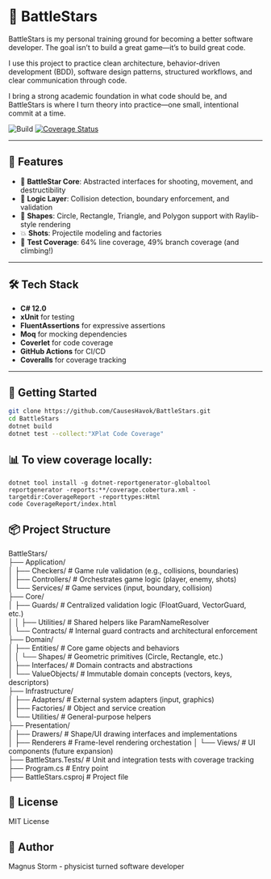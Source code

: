 # 🚀 BattleStars

BattleStars is my personal training ground for becoming a better software developer. The goal isn’t to build a great game—it’s to build great code.

I use this project to practice clean architecture, behavior-driven development (BDD), software design patterns, structured workflows, and clear communication through code.

I bring a strong academic foundation in what code should be, and BattleStars is where I turn theory into practice—one small, intentional commit at a time.

![Build](https://github.com/CausesHavok/BattleStars/actions/workflows/ci.yml/badge.svg)
[![Coverage Status](https://coveralls.io/repos/github/CausesHavok/BattleStars/badge.svg?branch=master)](https://coveralls.io/github/CausesHavok/BattleStars?branch=master)

---

## 🧩 Features

- 🔫 **BattleStar Core**: Abstracted interfaces for shooting, movement, and destructibility
- 🧠 **Logic Layer**: Collision detection, boundary enforcement, and validation
- 🎯 **Shapes**: Circle, Rectangle, Triangle, and Polygon support with Raylib-style rendering
- 💥 **Shots**: Projectile modeling and factories
- 🧪 **Test Coverage**: 64% line coverage, 49% branch coverage (and climbing!)

---

## 🛠️ Tech Stack

- **C# 12.0**
- **xUnit** for testing
- **FluentAssertions** for expressive assertions
- **Moq** for mocking dependencies
- **Coverlet** for code coverage
- **GitHub Actions** for CI/CD
- **Coveralls** for coverage tracking

---

## 🚦 Getting Started

```bash
git clone https://github.com/CausesHavok/BattleStars.git
cd BattleStars
dotnet build
dotnet test --collect:"XPlat Code Coverage"
```

## 📊 To view coverage locally:

```
dotnet tool install -g dotnet-reportgenerator-globaltool
reportgenerator -reports:**/coverage.cobertura.xml -targetdir:CoverageReport -reporttypes:Html
code CoverageReport/index.html
```

## 📦 Project Structure

BattleStars/  
├── Application/  
│   ├── Checkers/        # Game rule validation (e.g., collisions, boundaries)  
│   ├── Controllers/     # Orchestrates game logic (player, enemy, shots)  
│   └── Services/        # Game services (input, boundary, collision)  
├── Core/  
│   ├── Guards/          # Centralized validation logic (FloatGuard, VectorGuard, etc.)  
│   │   ├── Utilities/   # Shared helpers like ParamNameResolver  
│   └── Contracts/       # Internal guard contracts and architectural enforcement  
├── Domain/  
│   ├── Entities/        # Core game objects and behaviors  
│   │   └── Shapes/      # Geometric primitives (Circle, Rectangle, etc.)  
│   ├── Interfaces/      # Domain contracts and abstractions  
│   └── ValueObjects/    # Immutable domain concepts (vectors, keys, descriptors)  
├── Infrastructure/  
│   ├── Adapters/        # External system adapters (input, graphics)  
│   ├── Factories/       # Object and service creation  
│   └── Utilities/       # General-purpose helpers  
├── Presentation/  
│   ├── Drawers/         # Shape/UI drawing interfaces and implementations  
│   ├── Renderers        # Frame-level rendering orchestation
│   └── Views/           # UI components (future expansion)  
├── BattleStars.Tests/   # Unit and integration tests with coverage tracking  
├── Program.cs           # Entry point  
├── BattleStars.csproj   # Project file  

## 📜 License
MIT License

## 🧠 Author
Magnus Storm - physicist turned software developer
